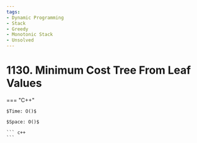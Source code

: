 ```yaml
---
tags:
- Dynamic Programming
- Stack
- Greedy
- Monotonic Stack
- Unsolved
---
```



# 1130. Minimum Cost Tree From Leaf Values

=== "C++"

    $Time: O()$

    $Space: O()$

    ``` c++
    ```